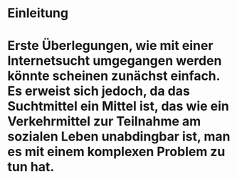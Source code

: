 <!DOCTYPE html>
<html lang = "de">
    <head>
        <title>
            Internetsucht Selbsthilfe
        </title>
        <meta charset="UTF-8">
        <meta name="description" content="Internetsucht braucht clevere Maßnahmen und Tools">
        <meta name="keywords" content="Internetsucht, Selbsthilfe, Dumbphone, Reizreduktion, Mimimalismus">
        <meta name="author" content="aba139">
    </head>
    <body>
      <h1>Einleitung<h1>
        <p>Erste Überlegungen, wie mit einer Internetsucht umgegangen werden könnte scheinen zunächst einfach. Es erweist sich jedoch, da das Suchtmittel ein Mittel ist, das wie ein Verkehrmittel zur Teilnahme am sozialen Leben unabdingbar ist, man es mit einem komplexen Problem zu tun hat.</p>
        </body>
        </html>
